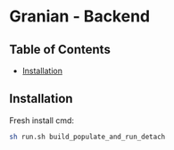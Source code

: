 # Granian - Backend

## Table of Contents

- [Installation](#installation)

## Installation

Fresh install cmd:

```bash
sh run.sh build_populate_and_run_detach
```
